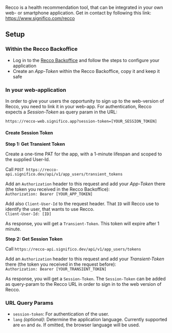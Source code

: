 Recco is a health recommendation tool, that can be integrated in your own web- or smartphone application.
Get in contact by following this link: https://www.significo.com/recco

## Setup

### Within the Recco Backoffice
* Log in to the [Recco Backoffice](https://recco-admin.significo.dev/) and follow the steps to configure your application
* Create an _App-Token_ within the Recco Backoffice, copy it and keep it safe

### In your web-application

In order to give your users the opportunity to sign up to the web-version of Recco,
you need to link it in your web-app.
For authentication, Recco expects a _Session-Token_ as query param in the URL:

`https://recco-web.significo.app?session-token=[YOUR_SESSION_TOKEN]`

#### Create Session Token

**Step 1: Get Transient Token** 

Create a one-time PAT for the app, with a 1-minute lifespan and scoped to the supplied User-Id.

Call `POST https://recco-api.significo.dev/api/v1/app_users/transient_tokens`

Add an `Authorization` header to this request and add your _App-Token_ there (the token you received in the Recco Backoffice):  
`Authorization: Bearer [YOUR_APP_TOKEN]`

Add also `Client-User-Id` to the request header. That `ID` will Recco use to identify the user, that wants to use Recco.    
`Client-User-Id: [ID]`

As response, you will get a `Transient-Token`. This token will expire after 1 minute. 

**Step 2: Get Session Token** 

Call `https://recco-api.significo.dev/api/v1/app_users/tokens`

Add an `Authorization` header to this request and add your _Transient-Token_ there (the token you received in the request before):  
`Authorization: Bearer [YOUR_TRANSIENT_TOKEN]`

As response, you will get a `Session-Token`. The `Session-Token` can be added as query-param to the Recco URL in order to sign in to the web version of Recco.


### URL Query Params
* `session-token`: For authentication of the user.
* `lang` _(optional)_: Determine the application language. Currently supported are `en` and `de`. If omitted, the browser language will be used. 

